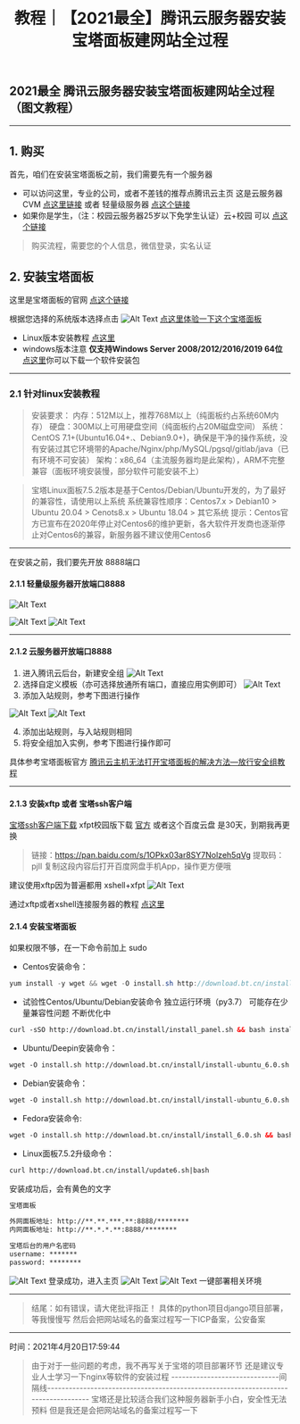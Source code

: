 ﻿---
layout: post
title: 教程｜【2021最全】腾讯云服务器安装宝塔面板建网站全过程
categories: [教程]
description: 【2021最全】腾讯云服务器安装宝塔面板建网站全过程（图文教程）
keywords: 教程, 服务器
mermaid: false
sequence: false
flow: false
mathjax: false
mindmap: false
mindmap2: false
---


## 2021最全 腾讯云服务器安装宝塔面板建网站全过程（图文教程）
---

## 1. 购买

首先，咱们在安装宝塔面板之前，我们需要先有一个服务器

- 可以访问这里，专业的公司，或者不差钱的推荐点腾讯云主页 这是云服务器CVM [点这里链接](https://cloud.tencent.com/product/cvm) 或者 轻量级服务器 [点这个链接](https://cloud.tencent.com/product/lighthouse)
- 如果你是学生，（注：校园云服务器25岁以下免学生认证）云+校园  可以  [点这个链接](https://cloud.tencent.com/act/campus?fromSource=gwzcw.2432501.2432501.2432501&utm_medium=cpc&utm_id=gwzcw.2432501.2432501.2432501)

> 购买流程，需要您的个人信息，微信登录，实名认证 

## 2. 安装宝塔面板
这里是宝塔面板的官网 [点这个链接](https://www.bt.cn/)

根据您选择的系统版本选择点击
![Alt Text](/images/posts/20210419174436741.png)
[点这里体验一下这个宝塔面板](http://27.50.161.190:8888/)

- Linux版本安装教程  [点这里](https://www.bt.cn/bbs/thread-19376-1-1.html)
- windows版本注意 **仅支持Windows Server 2008/2012/2016/2019 64位** [点这里](https://download.bt.cn/win/panel/BtSoft.zip)你可以下载一个软件安装包


---
### 2.1 针对linux安装教程

> 安装要求： 内存：512M以上，推荐768M以上（纯面板约占系统60M内存） 硬盘：300M以上可用硬盘空间（纯面板约占20M磁盘空间）
> 系统：CentOS 7.1+(Ubuntu16.04+.、Debian9.0+)，确保是干净的操作系统，没有安装过其它环境带的Apache/Nginx/php/MySQL/pgsql/gitlab/java（已有环境不可安装）
> 架构：x86_64（主流服务器均是此架构），ARM不完整兼容（面板环境安装慢，部分软件可能安装不上）

> 宝塔Linux面板7.5.2版本是基于Centos/Debian/Ubuntu开发的，为了最好的兼容性，请使用以上系统 系统兼容性顺序：Centos7.x > Debian10 > Ubuntu 20.04 > Cenots8.x > Ubuntu 18.04 > 其它系统
> 提示：Centos官方已宣布在2020年停止对Centos6的维护更新，各大软件开发商也逐渐停止对Centos6的兼容，新服务器不建议使用Centos6
---

在安装之前，我们要先开放  8888端口
#### 2.1.1 轻量级服务器开放端口8888
![Alt Text](/images/posts/20210419184640614.png)

![Alt Text](/images/posts/20210419184229924.png)
![Alt Text](/images/posts/20210419184520977.png)

---
#### 2.1.2 云服务器开放端口8888

1. 进入腾讯云后台，新建安全组
![Alt Text](/images/posts/20210419184137234.png)
2. 选择自定义模板（亦可选择放通所有端口，直接应用实例即可）
![Alt Text](/images/posts/20210419184359543.png)
3. 添加入站规则，参考下图进行操作

![Alt Text](/images/posts/20210419184802152.png)
![Alt Text](/images/posts/20210419184843651.png)
 
4. 添加出站规则，与入站规则相同
5. 将安全组加入实例，参考下图进行操作即可

具体参考宝塔面板官方   [腾讯云主机无法打开宝塔面板的解决方法—放行安全组教程](https://www.bt.cn/bbs/thread-1229-1-1.html)

----
#### 2.1.3 安装xftp 或者 宝塔ssh客户端
[宝塔ssh客户端下载](https://download.bt.cn/ssh/BT-Term.exe)
xfpt校园版下载  [官方](https://www.netsarang.com/free-for-home-school/)
或者这个百度云盘 是30天，到期我再更换

> 链接：https://pan.baidu.com/s/1OPkx03ar8SY7Nolzeh5qVg 
提取码：pjll 
复制这段内容后打开百度网盘手机App，操作更方便哦

建议使用xftp因为普遍都用 xshell+xfpt
![Alt Text](/images/posts/20210419191741517.png)

通过xftp或者xshell连接服务器的教程  [点这里](https://blog.csdn.net/Slience_me/article/details/115872168)


#### 2.1.4 安装宝塔面板
如果权限不够，在一下命令前加上  sudo
- Centos安装命令：

```java
yum install -y wget && wget -O install.sh http://download.bt.cn/install/install_6.0.sh && sh install.sh
```
- 试验性Centos/Ubuntu/Debian安装命令 独立运行环境（py3.7） 可能存在少量兼容性问题 不断优化中  
```xml
curl -sSO http://download.bt.cn/install/install_panel.sh && bash install_panel.sh
```
- Ubuntu/Deepin安装命令：

```xml
wget -O install.sh http://download.bt.cn/install/install-ubuntu_6.0.sh && sudo bash install.sh
```
- Debian安装命令：

```xml
wget -O install.sh http://download.bt.cn/install/install-ubuntu_6.0.sh && bash install.sh
```
- Fedora安装命令:

```xml
wget -O install.sh http://download.bt.cn/install/install_6.0.sh && bash install.sh
```
- Linux面板7.5.2升级命令：

```xml
curl http://download.bt.cn/install/update6.sh|bash
```
安装成功后，会有黄色的文字

```xml
宝塔面板

外网面板地址: http://**.**.***.**:8888/********
内网面板地址: http://**.*.*.**:8888/********

宝塔后台的用户名密码
username: *******
password: ********

```
![Alt Text](/images/posts/20210419194156683.png)
登录成功，进入主页
![Alt Text](/images/posts/20210419194314460.png)
![Alt Text](/images/posts/20210419194954882.png)
一键部署相关环境

----


> 结尾：如有错误，请大佬批评指正！
> 具体的python项目django项目部署，等我慢慢写
> 然后会把网站域名的备案过程写一下ICP备案，公安备案

---
时间：2021年4月20日17:59:44


> 由于对于一些问题的考虑，我不再写关于宝塔的项目部署环节
> 还是建议专业人士学习一下nginx等软件的安装过程
> ------------------------------间隔线-----------------------------------------------------------------------------------
> 宝塔还是比较适合我们这种服务器新手小白，安全性无法预料
> 但是我还是会把网站域名的备案过程写一下
